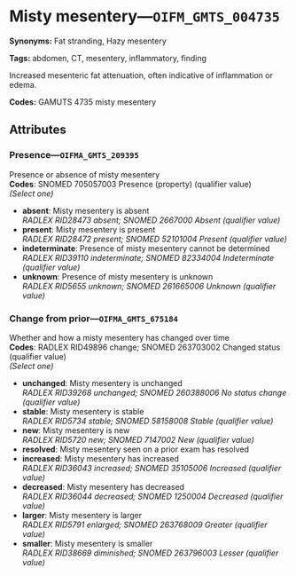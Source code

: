 # Misty mesentery—`OIFM_GMTS_004735`

**Synonyms:** Fat stranding, Hazy mesentery

**Tags:** abdomen, CT, mesentery, inflammatory, finding

Increased mesenteric fat attenuation, often indicative of inflammation or edema.

**Codes:** GAMUTS 4735 misty mesentery

## Attributes

### Presence—`OIFMA_GMTS_209395`

Presence or absence of misty mesentery  
**Codes**: SNOMED 705057003 Presence (property) (qualifier value)  
*(Select one)*

- **absent**: Misty mesentery is absent  
_RADLEX RID28473 absent; SNOMED 2667000 Absent (qualifier value)_
- **present**: Misty mesentery is present  
_RADLEX RID28472 present; SNOMED 52101004 Present (qualifier value)_
- **indeterminate**: Presence of misty mesentery cannot be determined  
_RADLEX RID39110 indeterminate; SNOMED 82334004 Indeterminate (qualifier value)_
- **unknown**: Presence of misty mesentery is unknown  
_RADLEX RID5655 unknown; SNOMED 261665006 Unknown (qualifier value)_

### Change from prior—`OIFMA_GMTS_675184`

Whether and how a misty mesentery has changed over time  
**Codes**: RADLEX RID49896 change; SNOMED 263703002 Changed status (qualifier value)  
*(Select one)*

- **unchanged**: Misty mesentery is unchanged  
_RADLEX RID39268 unchanged; SNOMED 260388006 No status change (qualifier value)_
- **stable**: Misty mesentery is stable  
_RADLEX RID5734 stable; SNOMED 58158008 Stable (qualifier value)_
- **new**: Misty mesentery is new  
_RADLEX RID5720 new; SNOMED 7147002 New (qualifier value)_
- **resolved**: Misty mesentery seen on a prior exam has resolved  
- **increased**: Misty mesentery has increased  
_RADLEX RID36043 increased; SNOMED 35105006 Increased (qualifier value)_
- **decreased**: Misty mesentery has decreased  
_RADLEX RID36044 decreased; SNOMED 1250004 Decreased (qualifier value)_
- **larger**: Misty mesentery is larger  
_RADLEX RID5791 enlarged; SNOMED 263768009 Greater (qualifier value)_
- **smaller**: Misty mesentery is smaller  
_RADLEX RID38669 diminished; SNOMED 263796003 Lesser (qualifier value)_
